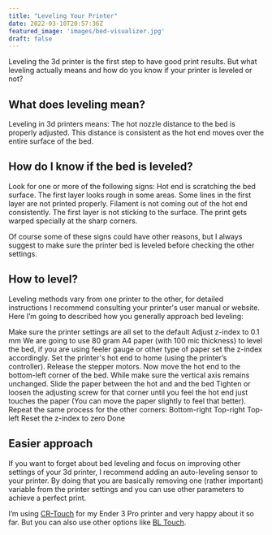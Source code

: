 ```yaml
---
title: "Leveling Your Printer"
date: 2022-03-10T20:57:36Z
featured_image: 'images/bed-visualizer.jpg'
draft: false
---
```


Leveling the 3d printer is the first step to have good print results. But what leveling actually means and how do you know if your printer is leveled or not?

## What does leveling mean?

Leveling in 3d printers means:
The hot nozzle distance to the bed is properly adjusted.
This distance is consistent as the hot end moves over the entire surface of the bed.

## How do I know if the bed is leveled?

Look for one or more of the following signs:
Hot end is scratching the bed surface.
The first layer looks rough in some areas.
Some lines in the first layer are not printed properly.
Filament is not coming out of the hot end consistently.
The first layer is not sticking to the surface.
The print gets warped specially at the sharp corners.

Of course some of these signs could have other reasons, but I always suggest to make sure the printer bed is leveled before checking the other settings.

## How to level?

Leveling methods vary from one printer to the other, for detailed instructions I recommend consulting your printer's user manual or website. Here I’m going to described how you generally approach bed leveling:

Make sure the printer settings are all set to the default
Adjust z-index to 0.1 mm 
We are going to use 80 gram A4 paper (with 100 mic thickness) to level the bed, if you are using feeler gauge or other type of paper set the z-index accordingly.
Set the printer's hot end to home (using the printer’s controller).
Release the stepper motors.
Now move the hot end to the bottom-left corner of the bed. While make sure the vertical axis remains unchanged.
Slide the paper between the hot and and the bed
Tighten or loosen the adjusting screw for that corner until you feel the hot end just touches the paper (You can move the paper slightly to feel that better).
Repeat the same process for the other corners:
Bottom-right 
Top-right
Top-left 
Reset the z-index to zero
Done

## Easier approach

If you want to forget about bed leveling and focus on improving other settings of your 3d printer, I recommend adding an auto-leveling sensor to your printer. By doing that you are basically removing one (rather important) variable from the printer settings and you can use other parameters to achieve a perfect print.

I’m using [CR-Touch](https://www.creality3dshop.eu/products/creality3d-cr-touch-auto-bed-leveling-sensor-for-ender-series-3d-printer-with-4-2-2-4-2-7-motherboard?gclid=CjwKCAiA4KaRBhBdEiwAZi1zzjHamio9WtW8aRnOIx904bfD3KymJiix-fLnoGape-FGYT-rqjjBvBoCOAsQAvD_BwE) for my Ender 3 Pro printer and very happy about it so far. But you can also use other options like [BL Touch](https://www.creality3dofficial.com/collections/bl-touch?sca_ref=10788.CFDqhuwn3C).

